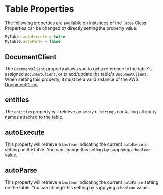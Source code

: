 # Table Properties

The following properties are available on instances of the `Table` Class. Properties can be changed by directly setting the property value:

```javascript
MyTable.autoExecute = false
MyTable.autoParse = false
```

## DocumentClient

The `DocumentClient` property allows you to get a reference to the table's assigned `DocumentClient`, or to add/update the table's `DocumentClient`. When setting this property, it must be a valid instance of the AWS [DocumentClient](https://docs.aws.amazon.com/AWSJavaScriptSDK/latest/AWS/DynamoDB/DocumentClient.html).

## entities

The `entities` property will retrieve an `array` of `string`s containing all entity names attached to the table.

## autoExecute

This property will retrieve a `boolean` indicating the current `autoExecute` setting on the table. You can change this setting by supplying a `boolean` value.

## autoParse

This property will retrieve a `boolean` indicating the current `autoParse` setting on the table. You can change this setting by supplying a `boolean` value.
